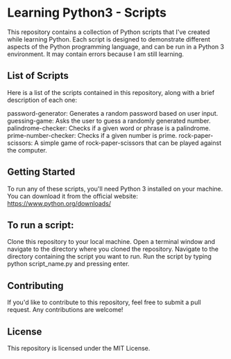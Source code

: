 # Learning Python3 - Scripts

This repository contains a collection of Python scripts that I've created while learning Python. Each script is designed to demonstrate different aspects of the Python programming language, and can be run in a Python 3 environment. It may contain errors because I am still learning.

## List of Scripts

Here is a list of the scripts contained in this repository, along with a brief description of each one:

password-generator: Generates a random password based on user input.
guessing-game: Asks the user to guess a randomly generated number.
palindrome-checker: Checks if a given word or phrase is a palindrome.
prime-number-checker: Checks if a given number is prime.
rock-paper-scissors: A simple game of rock-paper-scissors that can be played against the computer.

## Getting Started

To run any of these scripts, you'll need Python 3 installed on your machine. You can download it from the official website: https://www.python.org/downloads/

## To run a script:

Clone this repository to your local machine.
Open a terminal window and navigate to the directory where you cloned the repository.
Navigate to the directory containing the script you want to run.
Run the script by typing python script_name.py and pressing enter.

## Contributing

If you'd like to contribute to this repository, feel free to submit a pull request. Any contributions are welcome!

## License

This repository is licensed under the MIT License.
